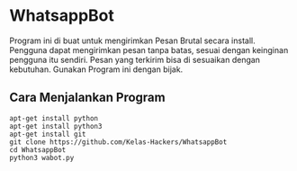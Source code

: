 # WhatsappBot

Program ini di buat untuk mengirimkan Pesan Brutal secara install. Pengguna dapat mengirimkan pesan tanpa batas, sesuai dengan keinginan pengguna itu sendiri. Pesan yang terkirim bisa di sesuaikan dengan kebutuhan. Gunakan Program ini dengan bijak.

## Cara Menjalankan Program
```
apt-get install python
apt-get install python3
apt-get install git
git clone https://github.com/Kelas-Hackers/WhatsappBot
cd WhatsappBot
python3 wabot.py

```
